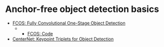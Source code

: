 # Anchor-free object detection basics
- [FCOS: Fully Convolutional One-Stage Object Detection](data/FCOS.md)
    - - [FCOS: Code](data/FCOS_code.md) 
- [CenterNet: Keypoint Triplets for Object Detection](data/CenterNet.md)
